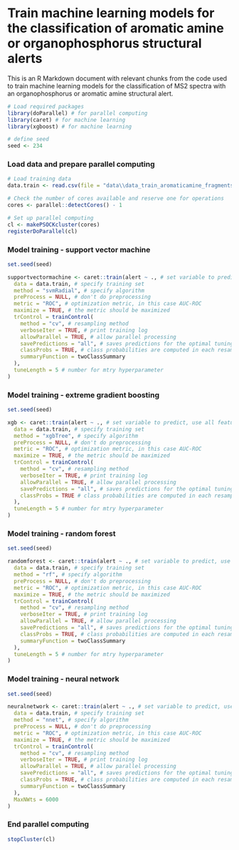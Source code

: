Train machine learning models for the classification of aromatic amine
or organophosphorus structural alerts
================

This is an R Markdown document with relevant chunks from the code used
to train machine learning models for the classification of MS2 spectra
with an organophosphorus or aromatic amine structural alert.

``` r
# Load required packages
library(doParallel) # for parallel computing
library(caret) # for machine learning
library(xgboost) # for machine learning

# define seed
seed <- 234
```

### Load data and prepare parallel computing

``` r
# Load training data
data.train <- read.csv(file = "data\\data_train_aromaticamine_fragments.csv") # example

# Check the number of cores available and reserve one for operations
cores <- parallel::detectCores() - 1

# Set up parallel computing
cl <- makePSOCKcluster(cores)
registerDoParallel(cl)
```

### Model training - support vector machine

``` r
set.seed(seed)

supportvectormachine <- caret::train(alert ~ ., # set variable to predict, use all features for prediction
  data = data.train, # specify training set
  method = "svmRadial", # specify algorithm
  preProcess = NULL, # don't do preprocessing
  metric = "ROC", # optimization metric, in this case AUC-ROC
  maximize = TRUE, # the metric should be maximized
  trControl = trainControl(
    method = "cv", # resampling method
    verboseIter = TRUE, # print training log
    allowParallel = TRUE, # allow parallel processing
    savePredictions = "all", # saves predictions for the optimal tuning parameters
    classProbs = TRUE, # class probabilities are computed in each resample
    summaryFunction = twoClassSummary
  ),
  tuneLength = 5 # number for mtry hyperparameter
)
```

### Model training - extreme gradient boosting

``` r
set.seed(seed)

xgb <- caret::train(alert ~ ., # set variable to predict, use all features for prediction
  data = data.train, # specify training set
  method = "xgbTree", # specify algorithm
  preProcess = NULL, # don't do preprocessing
  metric = "ROC", # optimization metric, in this case AUC-ROC
  maximize = TRUE, # the metric should be maximized
  trControl = trainControl(
    method = "cv", # resampling method
    verboseIter = TRUE, # print training log
    allowParallel = TRUE, # allow parallel processing
    savePredictions = "all", # saves predictions for the optimal tuning parameters
    classProbs = TRUE # class probabilities are computed in each resample
  ),
  tuneLength = 5 # number for mtry hyperparameter
)
```

### Model training - random forest

``` r
set.seed(seed)

randomforest <- caret::train(alert ~ ., # set variable to predict, use all features for prediction
  data = data.train, # specify training set
  method = "rf", # specify algorithm
  preProcess = NULL, # don't do preprocessing
  metric = "ROC", # optimization metric, in this case AUC-ROC
  maximize = TRUE, # the metric should be maximized
  trControl = trainControl(
    method = "cv", # resampling method
    verboseIter = TRUE, # print training log
    allowParallel = TRUE, # allow parallel processing
    savePredictions = "all", # saves predictions for the optimal tuning parameters
    classProbs = TRUE, # class probabilities are computed in each resample
    summaryFunction = twoClassSummary
  ),
  tuneLength = 5 # number for mtry hyperparameter
)
```

### Model training - neural network

``` r
set.seed(seed)

neuralnetwork <- caret::train(alert ~ ., # set variable to predict, use all features for prediction
  data = data.train, # specify training set
  method = "nnet", # specify algorithm
  preProcess = NULL, # don't do preprocessing
  metric = "ROC", # optimization metric, in this case AUC-ROC
  maximize = TRUE, # the metric should be maximized
  trControl = trainControl(
    method = "cv", # resampling method
    verboseIter = TRUE, # print training log
    allowParallel = TRUE, # allow parallel processing
    savePredictions = "all", # saves predictions for the optimal tuning parameters
    classProbs = TRUE, # class probabilities are computed in each resample
    summaryFunction = twoClassSummary
  ),
  MaxNWts = 6000
)
```

### End parallel computing

``` r
stopCluster(cl)
```
